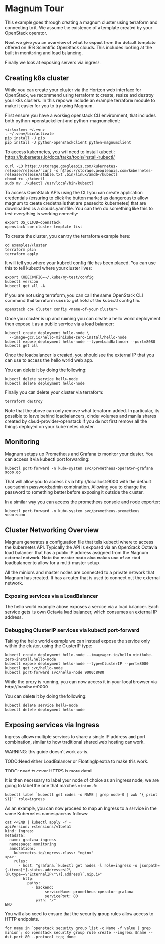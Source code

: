 # Magnum Tour

This example goes through creating a magnum cluster using
terraform and connecting to it.
We assume the existence of a template created by your
OpenStack operator.

Next we give you an overview of what to expect from the default
template offered on IRIS Scientific OpenStack clouds.
This includes looking at the built in monitoring and load balancing.

Finally we look at exposing servers via ingress.

## Creating k8s cluster

While you can create your cluster via the Horizon web interface for
OpenStack, we recommend using terraform to create, resize and destroy
your k8s clusters.
In this repo we include an example terraform module to make it easier
for you to try using Magnum.

First ensure you have a working openstack CLI environment, that includes
both python-openstackclient and python-magnumclient:

    virtualenv ~/.venv
    . ~/.venv/bin/activate
    pip install -U pip
    pip install -U python-openstackclient python-magnumclient

To access kubernetes, you will need to install kubectl:
https://kubernetes.io/docs/tasks/tools/install-kubectl/

    curl -LO https://storage.googleapis.com/kubernetes-release/release/`curl -s https://storage.googleapis.com/kubernetes-release/release/stable.txt`/bin/linux/amd64/kubectl
    chmod +x ./kubectl
    sudo mv ./kubectl /usr/local/bin/kubectl

To access OpenStack APIs using the CLI
you can create application credentials (ensuring to click the
button marked as dangerous to allow magnum to create credetnails that
are passed to kubernetes) that are downloaded as a clouds.yaml file.
You can then do something like this to test everything is working correctly:

    export OS_CLOUD=openstack
    openstack coe cluster template list

To create the cluster, you can try the terraform example here:

    cd examples/cluster
    terraform plan
    terraform apply
    
It will tell you where your kubectl config file has been placed. You can use
this to tell kubectl where your cluster lives:

    export KUBECONFIG=~/.kube/my-test/config
    kubectl version
    kubectl get all -A

If you are not using terraform, you can call the same OpenStack CLI
command that terraform uses to get hold of the kubectl config file:

    openstack coe cluster config <name-of-your-cluster>

Once you cluster is up and running you can create a hello world deployment
then expose it as a public service via a load balancer:

    kubectl create deployment hello-node \
      --image=gcr.io/hello-minikube-zero-install/hello-node
    kubectl expose deployment hello-node --type=LoadBalancer --port=8080
    kubectl get all

Once the loadbalancer is created, you should see the external IP that you
can use to access the hello world web app.

You can delete it by doing the following:

    kubectl delete service hello-node
    kubectl delete deployment hello-node

Finally you can delete your cluster via terraform:

    terraform destroy

Note that the above can only remove what terraform added. In particular, its
possible to leave behind loadbalancers, cinder volumes and manila shares
created by cloud-provider-openstack if you do not first remove all the
things deployed on your kubernetes cluster.

## Monitoring

Magnum setups up Prometheus and Grafana to monitor your cluster.
You can access it via kubectl port forwarding:

    kubectl port-forward -n kube-system svc/prometheus-operator-grafana 9000:80

That will allow you to access it via http://localhost:9000 with the default
user:admin password:admin combination. Allowing you to change the password
to something better before exposing it outside the cluster.

In a similar way you can access the prometheus console and node exporter:

    kubectl port-forward -n kube-system svc/prometheus-prometheus 9090:9090

## Cluster Networking Overview

Magnum generates a configuration file that tells kubectl where to access the
kubernetes API. Typically the API is exposed via an OpenStack Octavia load
balancer, that has a public IP address assigned from the Magnum external
network. Note the master node also makes use of an etcd loadbalancer to allow
for a multi-master setup.

All the minions and master nodes are connected to a private network that
Magnum has created. It has a router that is used to connect out the external
network.

### Exposing services via a LoadBalancer

The hello world example above exposes a service via a load balancer. Each
service gets its own Octavia load balancer, which consumes an external IP
address.

### Debugging ClusterIP services via kubectl port-forward

Taking the hello world example we can instead expose the service only
within the cluster, using the ClusterIP type:

    kubectl create deployment hello-node --image=gcr.io/hello-minikube-zero-install/hello-node
    kubectl expose deployment hello-node --type=ClusterIP --port=8080
    kubectl get svc/hello-node
    kubectl port-forward svc/hello-node 9000:8080

While the proxy is running, you can now access it in your local browser
via http://localhost:9000

You can delete it by doing the following:

    kubectl delete service hello-node
    kubectl delete deployment hello-node

## Exposing services via Ingress

Ingress allows multiple services to share a single IP address and port
combination, similar to how traditional shared web hosting can work.

WARNING: this guide doesn't work as-is.

TODO:Need either LoadBalancer or FloatingIp extra to make this work.

TODO: need to cover HTTPS in more detail.

It is then necessary to label your node of choice as an ingress node, we are going to label the one that matches `minion-0`:

    kubectl label `kubectl get nodes -o NAME | grep node-0 | awk '{ print $1}'` role=ingress

As an example, you can now proceed to map an Ingress to a service in the same Kubernetes namespace as follows:

    cat <<END | kubectl apply -f -
    apiVersion: extensions/v1beta1
    kind: Ingress
    metadata:
      name: grafana-ingress
      namespace: monitoring
      annotations:
        kubernetes.io/ingress.class: "nginx"
    spec:
        rules:
          - host: "grafana.`kubectl get nodes -l role=ingress -o jsonpath={.items[*].status.addresses[?\(@.type==\"ExternalIP\"\)].address}`.nip.io"
            http:
              paths:
                - backend:
                      serviceName: prometheus-operator-grafana
                      servicePort: 80
                  path: "/"
    END

You will also need to ensure that the security group rules allow access to HTTP endpoints.

    for name in `openstack security group list -c Name -f value | grep minion`; do openstack security group rule create --ingress $name --dst-port 80 --protocol tcp; done
